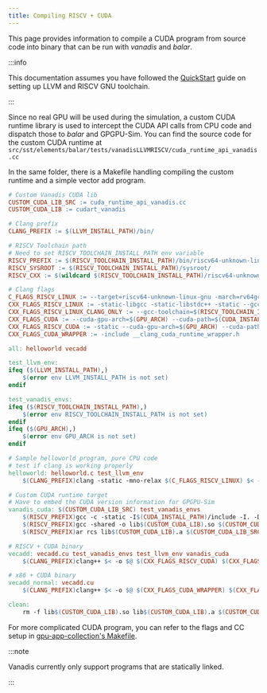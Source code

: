 ```yaml
---
title: Compiling RISCV + CUDA
---
```


This page provides information to compile a CUDA program from source code into binary that can be run with *vanadis* and *balar*.

:::info

This documentation assumes you have followed the [QuickStart](./QuickStart.md#llvm--riscv-gnu-toolchain) guide on setting up LLVM and RISCV GNU toolchain.

:::

Since no real GPU will be used during the simulation, a custom CUDA runtime library is used to intercept the CUDA API calls from CPU code and dispatch those to *balar* and GPGPU-Sim. You can find the source code for the custom CUDA runtime at `src/sst/elements/balar/tests/vanadisLLVMRISCV/cuda_runtime_api_vanadis.cc`

In the same folder, there is a Makefile handling compiling the custom runtime and a simple vector add program.

```Makefile title="Makefile"
# Custom Vanadis CUDA lib
CUSTOM_CUDA_LIB_SRC := cuda_runtime_api_vanadis.cc
CUSTOM_CUDA_LIB := cudart_vanadis

# Clang prefix
CLANG_PREFIX := $(LLVM_INSTALL_PATH)/bin/

# RISCV Toolchain path
# Need to set RISCV_TOOLCHAIN_INSTALL_PATH env variable
RISCV_PREFIX := $(RISCV_TOOLCHAIN_INSTALL_PATH)/bin/riscv64-unknown-linux-gnu-
RISCV_SYSROOT := $(RISCV_TOOLCHAIN_INSTALL_PATH)/sysroot/
RISCV_CXX := $(wildcard $(RISCV_TOOLCHAIN_INSTALL_PATH)/riscv64-unknown-linux-gnu/include/c++/*/)

# Clang flags
C_FLAGS_RISCV_LINUX := --target=riscv64-unknown-linux-gnu -march=rv64gc -static-libgcc --gcc-toolchain=$(RISCV_TOOLCHAIN_INSTALL_PATH) --sysroot=$(RISCV_SYSROOT) 
CXX_FLAGS_RISCV_LINUX := -static-libgcc -static-libstdc++ -static --gcc-toolchain=$(RISCV_TOOLCHAIN_INSTALL_PATH) --sysroot=$(RISCV_SYSROOT) -nostdlibinc -stdlib++-isystem$(RISCV_CXX)/ -stdlib++-isystem$(RISCV_SYSROOT)/usr/include -stdlib++-isystem$(RISCV_CXX)/riscv64-unknown-linux-gnu --target=riscv64-unknown-linux-gnu  -march=rv64gc
CXX_FLAGS_RISCV_LINUX_CLANG_ONLY := --gcc-toolchain=$(RISCV_TOOLCHAIN_INSTALL_PATH) --sysroot=$(RISCV_SYSROOT) -I$(RISCV_SYSROOT)/usr/include --target=riscv64 -march=rv64gc
CXX_FLAGS_CUDA := --cuda-gpu-arch=$(GPU_ARCH) --cuda-path=$(CUDA_INSTALL_PATH) -L$(CUDA_INSTALL_PATH)/lib64 -lcudart -ldl -lrt -pthread
CXX_FLAGS_RISCV_CUDA := -static --cuda-gpu-arch=$(GPU_ARCH) --cuda-path=$(CUDA_INSTALL_PATH) -L. -Wl,-static -l$(CUSTOM_CUDA_LIB) -L$(CUDA_INSTALL_PATH)/lib64 -Wl,-static -ldl -lrt -pthread
CXX_FLAGS_CUDA_WRAPPER := -include __clang_cuda_runtime_wrapper.h

all: helloworld vecadd

test_llvm_env:
ifeq ($(LLVM_INSTALL_PATH),)
	$(error env LLVM_INSTALL_PATH is not set)
endif

test_vanadis_envs:
ifeq ($(RISCV_TOOLCHAIN_INSTALL_PATH),)
	$(error env RISCV_TOOLCHAIN_INSTALL_PATH is not set)
endif
ifeq ($(GPU_ARCH),)
	$(error env GPU_ARCH is not set)
endif

# Sample helloworld program, pure CPU code
# test if clang is working properly
helloworld: helloworld.c test_llvm_env
	$(CLANG_PREFIX)clang -static -mno-relax $(C_FLAGS_RISCV_LINUX) $< -o $@

# Custom CUDA runtime target
# Have to embed the CUDA version information for GPGPU-Sim
vanadis_cuda: $(CUSTOM_CUDA_LIB_SRC) test_vanadis_envs
	$(RISCV_PREFIX)gcc -c -static -I$(CUDA_INSTALL_PATH)/include -I. -DBALAR_CUDA_VERSION=\"libcudart_vanadis.a.$(shell echo $$CUDA_VERSION_NUMBER | cut -c 1-2)\" -fpic $<
	$(RISCV_PREFIX)gcc -shared -o lib$(CUSTOM_CUDA_LIB).so $(CUSTOM_CUDA_LIB_SRC:.cc=.o)
	$(RISCV_PREFIX)ar rcs lib$(CUSTOM_CUDA_LIB).a $(CUSTOM_CUDA_LIB_SRC:.cc=.o)

# RISCV + CUDA binary
vecadd: vecadd.cu test_vanadis_envs test_llvm_env vanadis_cuda
	$(CLANG_PREFIX)clang++ $< -o $@ $(CXX_FLAGS_RISCV_CUDA) $(CXX_FLAGS_CUDA_WRAPPER) $(CXX_FLAGS_RISCV_LINUX)

# x86 + CUDA binary
vecadd_normal: vecadd.cu
	$(CLANG_PREFIX)clang++ $< -o $@ $(CXX_FLAGS_CUDA_WRAPPER) $(CXX_FLAGS_CUDA) 

clean:
	rm -f lib$(CUSTOM_CUDA_LIB).so lib$(CUSTOM_CUDA_LIB).a $(CUSTOM_CUDA_LIB_SRC:.cc=.o) vecadd helloworld
```

For more complicated CUDA program, you can refer to the flags and CC setup in [gpu-app-collection's Makefile](https://github.com/accel-sim/gpu-app-collection/blob/7db54738af0aed3760f496f6c968ee5a40c0ee46/src/cuda/common/common.mk#L77-L106).

:::note

Vanadis currently only support programs that are statically linked.

:::
